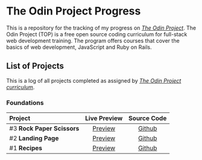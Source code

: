 # The Odin Project Progress

This is a repository for the tracking of my progress on [*The Odin Project*](https://www.theodinproject.com/dashboard). The Odin Project (TOP) is a free open source coding curriculum for full-stack web development training. The program offers courses that cover the basics of web development, JavaScript and Ruby on Rails.

## List of Projects

This is a log of all projects completed as assigned by [*The Odin Project curriculum*](https://www.theodinproject.com/dashboard).

### Foundations

| **Project** | **Live Preview** | **Source Code** |
| :------------ | :--------: | :---------: |
| #3 **Rock Paper Scissors** | [Preview](https://devvivan.github.io/rock-paper-scissors/) | [Github](https://github.com/DevVivan/rock-paper-scissors) |
| #2 **Landing Page** | [Preview](https://devvivan.github.io/landing-page/) | [Github](https://github.com/DevVivan/landing-page) |
| #1 **Recipes** | [Preview](https://devvivan.github.io/odin-recipes/) | [Github](https://github.com/DevVivan/odin-recipes) |

